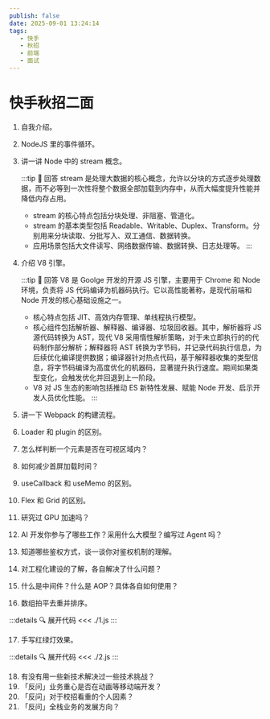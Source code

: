 ```yaml
---
publish: false
date: 2025-09-01 13:24:14
tags:
   - 快手
   - 秋招
   - 前端
   - 面试
---
```


# 快手秋招二面

1. 自我介绍。
2. NodeJS 里的事件循环。
3. 讲一讲 Node 中的 stream 概念。
   
   :::tip 📌 回答
   stream 是处理大数据的核心概念，允许以分块的方式逐步处理数据，而不必等到一次性将整个数据全部加载到内存中，从而大幅度提升性能并降低内存占用。

   - stream 的核心特点包括分块处理、非阻塞、管道化。
   - stream 的基本类型包括 Readable、Writable、Duplex、Transform。分别用来分块读取、分批写入、双工通信、数据转换。
   - 应用场景包括大文件读写、网络数据传输、数据转换、日志处理等。
   :::

4. 介绍 V8 引擎。

   :::tip 📌 回答
   V8 是 Goolge 开发的开源 JS 引擎，主要用于 Chrome 和 Node 环境，负责将 JS 代码编译为机器码执行。它以高性能著称，是现代前端和 Node 开发的核心基础设施之一。

   - 核心特点包括 JIT、高效内存管理、单线程执行模型。
   - 核心组件包括解析器、解释器、编译器、垃圾回收器。其中，解析器将 JS 源代码转换为 AST，现代 V8 采用惰性解析策略，对于未立即执行的的代码制作部分解析；解释器将 AST 转换为字节码，并记录代码执行信息，为后续优化编译提供数据；编译器针对热点代码，基于解释器收集的类型信息，将字节码编译为高度优化的机器码，显著提升执行速度。期间如果类型变化，会触发优化并回退到上一阶段。
   - V8 对 JS 生态的影响包括推动 ES 新特性发展、赋能 Node 开发、启示开发人员优化性能。
   :::

5. 讲一下 Webpack 的构建流程。
6. Loader 和 plugin 的区别。
7. 怎么样判断一个元素是否在可视区域内？
8. 如何减少首屏加载时间？
9. useCallback 和 useMemo 的区别。
10. Flex 和 Grid 的区别。
11. 研究过 GPU 加速吗？
12. AI 开发你参与了哪些工作？采用什么大模型？编写过 Agent 吗？
13. 知道哪些鉴权方式，谈一谈你对鉴权机制的理解。
14. 对工程化建设的了解，各自解决了什么问题？
15. 什么是中间件？什么是 AOP？具体各自如何使用？
16. 数组拍平去重并排序。
    
   :::details 🔍 展开代码
   <<< ./1.js
   :::

17. 手写红绿灯效果。
   
   :::details 🔍 展开代码
   <<< ./2.js
   :::

18. 有没有用一些新技术解决过一些技术挑战？
19. 「反问」业务重心是否在动画等移动端开发？
20. 「反问」对于校招看重的个人因素？
21. 「反问」全栈业务的发展方向？